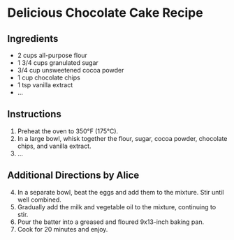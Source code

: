 # Delicious Chocolate Cake Recipe

## Ingredients

-   2 cups all-purpose flour
-   1 3/4 cups granulated sugar
-   3/4 cup unsweetened cocoa powder
-   1 cup chocolate chips
-   1 tsp vanilla extract
-   ...

## Instructions

1. Preheat the oven to 350°F (175°C).
2. In a large bowl, whisk together the flour, sugar, cocoa powder, chocolate chips, and vanilla extract.
3. ...

## Additional Directions by Alice

4. In a separate bowl, beat the eggs and add them to the mixture. Stir until well combined.
5. Gradually add the milk and vegetable oil to the mixture, continuing to stir.
6. Pour the batter into a greased and floured 9x13-inch baking pan.
7. Cook for 20 minutes and enjoy.
